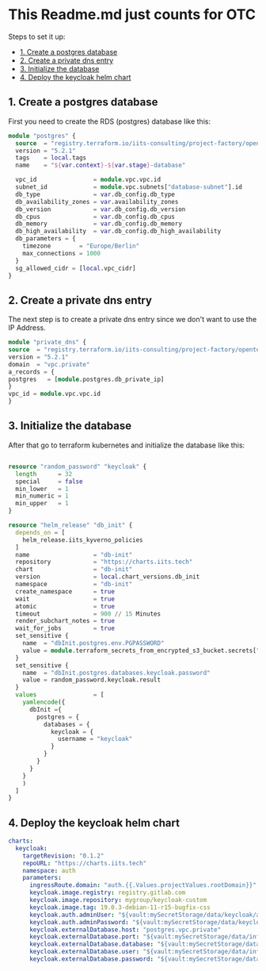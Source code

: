 # This Readme.md just counts for OTC


Steps to set it up:

  * [1. Create a postgres database](#1-create-a-postgres-database)
  * [2. Create a private dns entry](#2-create-a-private-dns-entry)
  * [3. Initialize the database](#3-initialize-the-database)
  * [4. Deploy the keycloak helm chart](#4-deploy-the-keycloak-helm-chart)

## 1. Create a postgres database

First you need to create the RDS (postgres) database like this:

```terraform
module "postgres" {
  source  = "registry.terraform.io/iits-consulting/project-factory/opentelekomcloud//modules/rds"
  version = "5.2.1"
  tags    = local.tags
  name    = "${var.context}-${var.stage}-database"

  vpc_id                = module.vpc.vpc.id
  subnet_id             = module.vpc.subnets["database-subnet"].id
  db_type               = var.db_config.db_type
  db_availability_zones = var.availability_zones
  db_version            = var.db_config.db_version
  db_cpus               = var.db_config.db_cpus
  db_memory             = var.db_config.db_memory
  db_high_availability  = var.db_config.db_high_availability
  db_parameters = {
    timezone        = "Europe/Berlin"
    max_connections = 1000
  }
  sg_allowed_cidr = [local.vpc_cidr]
}

```

## 2. Create a private dns entry

The next step is to create a private dns entry since we don't want to use the IP Address.

```terraform
module "private_dns" {
source  = "registry.terraform.io/iits-consulting/project-factory/opentelekomcloud//modules/private_dns"
version = "5.2.1"
domain  = "vpc.private"
a_records = {
postgres   = [module.postgres.db_private_ip]
}
vpc_id = module.vpc.vpc.id
}
```

## 3. Initialize the database

After that go to terraform kubernetes and initialize the database like this:

```terraform

resource "random_password" "keycloak" {
  length      = 32
  special     = false
  min_lower   = 1
  min_numeric = 1
  min_upper   = 1
}

resource "helm_release" "db_init" {
  depends_on = [
    helm_release.iits_kyverno_policies
  ]
  name                  = "db-init"
  repository            = "https://charts.iits.tech"
  chart                 = "db-init"
  version               = local.chart_versions.db_init
  namespace             = "db-init"
  create_namespace      = true
  wait                  = true
  atomic                = true
  timeout               = 900 // 15 Minutes
  render_subchart_notes = true
  wait_for_jobs         = true
  set_sensitive {
    name  = "dbInit.postgres.env.PGPASSWORD"
    value = module.terraform_secrets_from_encrypted_s3_bucket.secrets["db_root_password"]
  }
  set_sensitive {
    name  = "dbInit.postgres.databases.keycloak.password"
    value = random_password.keycloak.result
  }
  values                = [
    yamlencode({
      dbInit ={
        postgres = {
          databases = {
            keycloak = {
              username = "keycloak"
            }
          }
        }
      }
    }
    )
  ]
}

```

## 4. Deploy the keycloak helm chart

```yaml
charts:
  keycloak:
    targetRevision: "0.1.2"
    repoURL: "https://charts.iits.tech"
    namespace: auth
    parameters:
      ingressRoute.domain: "auth.{{.Values.projectValues.rootDomain}}"
      keycloak.image.registry: registry.gitlab.com
      keycloak.image.repository: mygroup/keycloak-custom
      keycloak.image.tag: 19.0.3-debian-11-r15-bugfix-css
      keycloak.auth.adminUser: "${vault:mySecretStorage/data/keycloak/admin_credentials#username}"
      keycloak.auth.adminPassword: "${vault:mySecretStorage/data/keycloak/admin_credentials#password}"
      keycloak.externalDatabase.host: "postgres.vpc.private"
      keycloak.externalDatabase.port: "${vault:mySecretStorage/data/infra/postgres#postgres_port}"
      keycloak.externalDatabase.database: "${vault:mySecretStorage/data/infra/postgres#postgres_keycloak_username}"
      keycloak.externalDatabase.user: "${vault:mySecretStorage/data/infra/postgres#postgres_keycloak_username}"
      keycloak.externalDatabase.password: "${vault:mySecretStorage/data/infra/postgres#postgres_keycloak_password}"

```